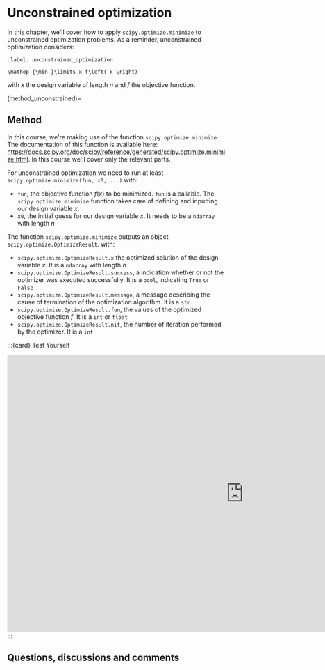 # Unconstrained optimization

In this chapter, we'll cover how to apply `scipy.optimize.minimize` to unconstrained optimization problems. As a reminder, unconstrained optimization considers:

```{math}
:label: unconstrained_optimization

\mathop {\min }\limits_x f\left( x \right)
```
with $x$ the design variable of length $n$ and $f$ the objective function.


(method_unconstrained)=
## Method
In this course, we're making use of the function `scipy.optimize.minimize`. The documentation of this function is available here: 
https://docs.scipy.org/doc/scipy/reference/generated/scipy.optimize.minimize.html. In this course we'll cover only the relevant parts.

For unconstrained optimization we need to run at least `scipy.optimize.minimize(fun, x0, ...)` with:
- `fun`, the objective function $f\left(x\right)$ to be minimized. `fun` is a callable. The `scipy.optimize.minimize` function takes care of defining and inputting our design variable $x$.
- `x0`, the initial guess for our design variable $x$. It needs to be a `ndarray` with length $n$

The function `scipy.optimize.minimize` outputs an object `scipy.optimize.OptimizeResult`. with:
- `scipy.optimize.OptimizeResult.x` the optimized solution of the design variable $x$. It is a `ndarray` with length $n$
- `scipy.optimize.OptimizeResult.success`, a indication whether or not the optimizer was executed successfully. It is a `bool`, indicating `True` or `False`
- `scipy.optimize.OptimizeResult.message`, a message describing the cause of termination of the optimization algorithm. It is a `str`.
- `scipy.optimize.OptimizeResult.fun`, the values of the optimized objective function $f$. It is a `int` or `float`
- `scipy.optimize.OptimizeResult.nit`, the number of iteration performed by the optimizer. It is a `int`

:::{card} Test Yourself
<iframe src="https://tudelft.h5p.com/content/1292011279864402367/embed" aria-label="Example 1_method" width="1088" height="637" frameborder="0" allowfullscreen="allowfullscreen" allow="autoplay *; geolocation *; microphone *; camera *; midi *; encrypted-media *"></iframe><script src="https://tudelft.h5p.com/js/h5p-resizer.js" charset="UTF-8"></script>
:::

## Questions, discussions and comments
<script src="https://utteranc.es/client.js"
        repo="TeachBooks/engineering-systems-optimization"
        issue-term="title"
        theme="github-light"
        crossorigin="anonymous"
        async>
</script>